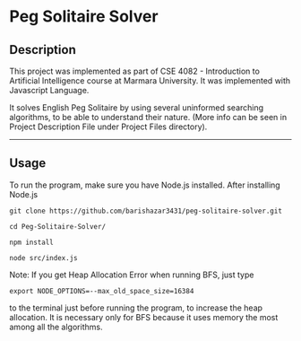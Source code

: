 # Peg Solitaire Solver

## Description

This project was implemented as part of CSE 4082 - Introduction to Artificial Intelligence course at Marmara University. It was implemented with Javascript Language.

It solves English Peg Solitaire by using several uninformed searching algorithms, to be able to understand their nature. (More info can be seen in Project Description File under Project Files directory).
___ 

## Usage

To run the program, make sure you have Node.js installed.
After installing Node.js 

```
git clone https://github.com/barishazar3431/peg-solitaire-solver.git

cd Peg-Solitaire-Solver/

npm install

node src/index.js
```

Note: If you get Heap Allocation Error when running BFS, just type 
```
export NODE_OPTIONS=--max_old_space_size=16384
```
to the terminal just before running the program, to increase the heap allocation. It is necessary only for BFS because it uses memory the most among all the algorithms.
